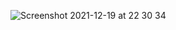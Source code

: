 ![Screenshot 2021-12-19 at 22 30 34](https://user-images.githubusercontent.com/94930434/146694815-f62c4250-7b9f-4165-a543-6c48192dae4f.png)
